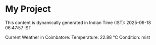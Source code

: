 # My Project

This content is dynamically generated in Indian Time (IST): 2025-09-18 06:47:57 IST


Current Weather in Coimbatore:
Temperature: 22.88 °C
Condition: mist

